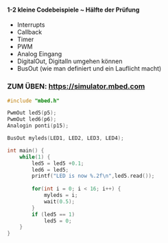 

#### 1-2 kleine Codebeispiele ~ Hälfte der Prüfung
- Interrupts
- Callback
- Timer
- PWM
- Analog Eingang
- DigitalOut, DigitalIn umgehen können
- BusOut (wie man definiert und ein Lauflicht macht)

### ZUM ÜBEN: https://simulator.mbed.com


```cpp
#include "mbed.h"

PwmOut led5(p5);
PwmOut led6(p6);
Analogin ponti(p15);

BusOut myleds(LED1, LED2, LED3, LED4);

int main() {
    while(1) {
        led5 = led5 +0.1;
        led6 = led5;
        printf("LED is now %.2f\n",led5.read());
        
        for(int i = 0; i < 16; i++) {
            myleds = i;
            wait(0.5);
        }
        if (led5 == 1)
            led5 = 0;
    }
}

```